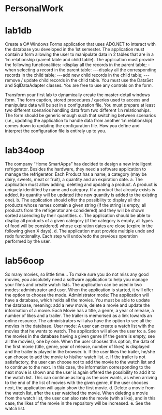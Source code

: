 # PersonalWork

# lab1db
Create a C# Windows Forms application that uses ADO.NET to interact with the database you developed in the 1st semester. The application must contain a form allowing the user to manipulate data in 2 tables that are in a 1:n relationship (parent table and child table). The application must provide the following functionalities:
-display all the records in the parent table;
-when selecting a record in the parent table:
---display all the corresponding records in the child table;
---add new child records in the child table;
---remove / update child records in the child table.
You must use the DataSet and SqlDataAdapter classes. You are free to use any controls on the form.

Transform your first lab to dynamically create the master-detail windows form. The form caption, stored procedures / queries used to access and manipulate data will be set in a configuration file.
You must prepare at least two different scenarios handling data from two different 1:n relationships.
The form should be generic enough such that switching between scenarios (i.e., updating the application to handle data from another 1:n relationship) comes down to updating the configuration file.
How you define and interpret the configuration file is entirely up to you.

# lab34oop
The company “Home SmartApps” has decided to design a new intelligent refrigerator. Besides the hardware, they need a software application to manage the refrigerator. Each Product has a name, a category (may be dairy, sweets, meat or fruit), a quantity and an expiration date.
a. The application must allow adding, deleting and updating a product. A product is uniquely identified by name and category. If a
product that already exists is added, its quantity will be updated (the new quantity is added to the existing one).
b. The application should offer the possibility to display all the products whose names contain a given string (if the string is empty, all products from the refrigerator are considered) and they will be shown sorted ascending by their quantities.
c. The application should be able to display all products of a given category (if the category is empty, all types of food will be considered) whose expiration dates are close (expire in the following given X days).
d. The application must provide multiple undo and redo functionality. Each step will undo/redo the previous operation performed by the user.

# lab56oop
So many movies, so little time… To make sure you do not miss any good movies, you absolutely need a
software application to help you manage your films and create watch lists. The application can be used
in two modes: administrator and user. When the application is started, it will offer the option to choose
the mode.
Administrator mode: The application will have a database, which holds all the movies. You must be
able to update the database, meaning: add a new movie, delete a movie and update the information of
a movie. Each Movie has a title, a genre, a year of release, a number of likes and a trailer. The trailer is
memorised as a link towards an online resource. The administrators will also have the option to see all
the movies in the database.
User mode: A user can create a watch list with the movies that he wants to watch. The application will
allow the user to:
a. See the movies in the database having a given genre (if the genre is empty, see all the
movies), one by one. When the user chooses this option, the data of the first movie (title,
genre, year of release, number of likes) is displayed and the trailer is played in the browser.
b. If the user likes the trailer, he/she can choose to add the movie to his/her watch list.
c. If the trailer is not satisfactory, the user can choose not to add the movie to the watch list
and to continue to the next. In this case, the information corresponding to the next movie is
shown and the user is again offered the possibility to add it to the watch list. This can
continue as long as the user wants, as when arriving to the end of the list of movies with the
given genre, if the user chooses next, the application will again show the first movie.
d. Delete a movie from the watch list, after the user watched the movie. When deleting a
movie from the watch list, the user can also rate the movie (with a like), and in this case, the
likes of the movie in the repository will be increased.
e. See the watch list.
